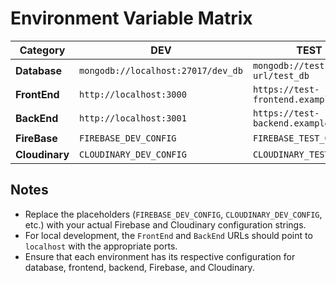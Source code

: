 # Environment Variable Matrix

| **Category**   | **DEV**                            | **TEST**                            | **INTEGRATION**                               | **PROD**                            |
| -------------- | ---------------------------------- | ----------------------------------- | --------------------------------------------- | ----------------------------------- |
| **Database**   | `mongodb://localhost:27017/dev_db` | `mongodb://test-db-url/test_db`     | `mongodb://integration-db-url/integration_db` | `mongodb://prod-db-url/prod_db`     |
| **FrontEnd**   | `http://localhost:3000`            | `https://test-frontend.example.com` | `https://integration-frontend.example.com`    | `https://prod-frontend.example.com` |
| **BackEnd**    | `http://localhost:3001`            | `https://test-backend.example.com`  | `https://integration-backend.example.com`     | `https://prod-backend.example.com`  |
| **FireBase**   | `FIREBASE_DEV_CONFIG`              | `FIREBASE_TEST_CONFIG`              | `FIREBASE_INTEGRATION_CONFIG`                 | `FIREBASE_PROD_CONFIG`              |
| **Cloudinary** | `CLOUDINARY_DEV_CONFIG`            | `CLOUDINARY_TEST_CONFIG`            | `CLOUDINARY_INTEGRATION_CONFIG`               | `CLOUDINARY_PROD_CONFIG`            |

## Notes

- Replace the placeholders (`FIREBASE_DEV_CONFIG`, `CLOUDINARY_DEV_CONFIG`, etc.) with your actual Firebase and Cloudinary configuration strings.
- For local development, the `FrontEnd` and `BackEnd` URLs should point to `localhost` with the appropriate ports.
- Ensure that each environment has its respective configuration for database, frontend, backend, Firebase, and Cloudinary.
